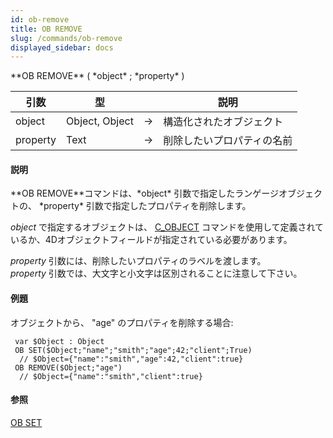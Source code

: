 ```yaml
---
id: ob-remove
title: OB REMOVE
slug: /commands/ob-remove
displayed_sidebar: docs
---
```


<!--REF #_command_.OB REMOVE.Syntax-->**OB REMOVE** ( *object* ; *property* )<!-- END REF-->
<!--REF #_command_.OB REMOVE.Params-->
| 引数 | 型 |  | 説明 |
| --- | --- | --- | --- |
| object | Object, Object | &srarr; | 構造化されたオブジェクト |
| property | Text | &srarr; | 削除したいプロパティの名前 |

<!-- END REF-->

#### 説明 

<!--REF #_command_.OB REMOVE.Summary-->**OB REMOVE**コマンドは、*object* 引数で指定したランゲージオブジェクトの、 *property* 引数で指定したプロパティを削除します。<!-- END REF-->

*object* で指定するオブジェクトは、 [C\_OBJECT](c-object.md) コマンドを使用して定義されているか、4Dオブジェクトフィールドが指定されている必要があります。

*property* 引数には、削除したいプロパティのラベルを渡します。  
*property* 引数では、大文字と小文字は区別されることに注意して下さい。

#### 例題 

オブジェクトから、 "age" のプロパティを削除する場合:

```4d
 var $Object : Object
 OB SET($Object;"name";"smith";"age";42;"client";True)
  // $Object={"name":"smith","age":42,"client":true}
 OB REMOVE($Object;"age")
  // $Object={"name":"smith","client":true}
```

#### 参照 

[OB SET](ob-set.md)  